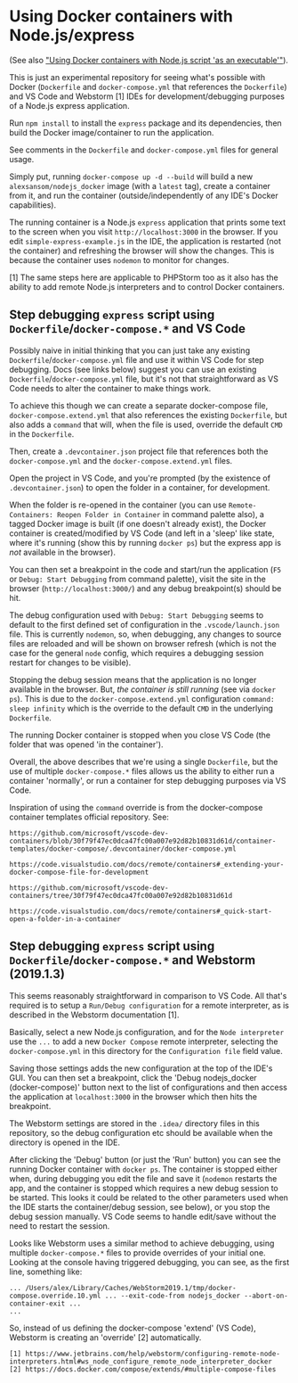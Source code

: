 # Using Docker containers with Node.js/express

(See also ["Using Docker containers with Node.js script 'as an executable'"](https://github.com/a-sansom/nodejs_executable_docker)).

This is just an experimental repository for seeing what's possible with Docker (`Dockerfile` and `docker-compose.yml` that references the `Dockerfile`) and VS Code and Webstorm [1] IDEs for development/debugging purposes of a Node.js express application.

Run `npm install` to install the `express` package and its dependencies, then build the Docker image/container to run the application.

See comments in the `Dockerfile` and `docker-compose.yml` files for general usage.

Simply put, running `docker-compose up -d --build` will build a new `alexsansom/nodejs_docker` image (with a `latest` tag), create a container from it, and run the container (outside/independently of any IDE's Docker capabilities).

The running container is a Node.js `express` application that prints some text to the screen when you visit `http://localhost:3000` in the browser. If you edit `simple-express-example.js` in the IDE, the application is restarted (not the container) and refreshing the browser will show the changes. This is because the container uses `nodemon` to monitor for changes.

[1] The same steps here are applicable to PHPStorm too as it also has the ability to add remote Node.js interpreters and to control Docker containers.

## Step debugging `express` script using `Dockerfile`/`docker-compose.*` and VS Code

Possibly naive in initial thinking that you can just take any existing `Dockerfile`/`docker-compose.yml` file and use it within VS Code for step debugging. Docs (see links below) suggest you can use an existing `Dockerfile`/`docker-compose.yml` file, but it's not that straightforward as VS Code needs to alter the container to make things work.

To achieve this though we can create a separate docker-compose file, `docker-compose.extend.yml` that also references the existing `Dockerfile`, but also adds a `command` that will, when the file is used, override the default `CMD` in the `Dockerfile`.

Then, create a `.devcontainer.json` project file that references both the `docker-compose.yml` and the `docker-compose.extend.yml` files.

Open the project in VS Code, and you're prompted (by the existence of `.devcontainer.json`) to open the folder in a container, for development.

When the folder is re-opened in the container (you can use `Remote-Containers: Reopen Folder in Container` in command palette also), a tagged Docker image is built (if one doesn't already exist), the Docker container is created/modified by VS Code (and left in a 'sleep' like state, where it's running (show this by running `docker ps`) but the express app is *not* available in the browser).

You can then set a breakpoint in the code and start/run the application (`F5` or `Debug: Start Debugging` from command palette), visit the site in the browser (`http://localhost:3000/`) and any debug breakpoint(s) should be hit.

The debug configuration used with `Debug: Start Debugging` seems to default to the first defined set of configuration in the `.vscode/launch.json` file. This is currently `nodemon`, so, when debugging, any changes to source files are reloaded and will be shown on browser refresh (which is not the case for the general `node` config, which requires a debugging session restart for changes to be visible).

Stopping the debug session means that the application is no longer available in the browser. But, *the container is still running* (see via `docker ps`). This is due to the `docker-compose.extend.yml` configuration `command: sleep infinity` which is the override to the default `CMD` in the underlying `Dockerfile`.

The running Docker container is stopped when you close VS Code (the folder that was opened 'in the container').

Overall, the above describes that we're using a single `Dockerfile`, but the use of multiple `docker-compose.*` files allows us the ability to either run a container 'normally', or run a container for step debugging purposes via VS Code.

Inspiration of using the `command` override is from the docker-compose container templates official repository. See:

    https://github.com/microsoft/vscode-dev-containers/blob/30f79f47ec0dca47fc00a007e92d82b10831d61d/container-templates/docker-compose/.devcontainer/docker-compose.yml

    https://code.visualstudio.com/docs/remote/containers#_extending-your-docker-compose-file-for-development

    https://github.com/microsoft/vscode-dev-containers/tree/30f79f47ec0dca47fc00a007e92d82b10831d61d

    https://code.visualstudio.com/docs/remote/containers#_quick-start-open-a-folder-in-a-container

## Step debugging `express` script using `Dockerfile`/`docker-compose.*` and Webstorm (2019.1.3)

This seems reasonably straightforward in comparison to VS Code. All that's required is to setup a `Run/Debug configuration` for a remote interpreter, as is described in the Webstorm documentation [1].

Basically, select a new Node.js configuration, and for the `Node interpreter` use the `...` to add a new `Docker Compose` remote interpreter, selecting the `docker-compose.yml` in this directory for the `Configuration file` field value.

Saving those settings adds the new configuration at the top of the IDE's GUI. You can then set a breakpoint, click the 'Debug nodejs_docker (docker-compose)'  button next to the list of configurations and then access the application at `localhost:3000` in the browser which then hits the breakpoint.

The Webstorm settings are stored in the `.idea/` directory files in this repository, so the debug configuration etc should be available when the directory is opened in the IDE.

After clicking the 'Debug' button (or just the 'Run' button) you can see the running Docker container with `docker ps`. The container is stopped either when, during debugging you edit the file and save it (`nodemon` restarts the app, and the container is stopped which requires a new debug session to be started. This looks it could be related to the other parameters used when the IDE starts the container/debug session, see below), or you stop the debug session manually. VS Code seems to handle edit/save without the need to restart the session.

Looks like Webstorm uses a similar method to achieve debugging, using multiple `docker-compose.*` files to provide overrides of your initial one. Looking at the console having triggered debugging, you can see, as the first line, something like:

    ... /Users/alex/Library/Caches/WebStorm2019.1/tmp/docker-compose.override.10.yml ... --exit-code-from nodejs_docker --abort-on-container-exit ...
    ...

So, instead of us defining the docker-compose 'extend' (VS Code), Webstorm is creating an 'override' [2] automatically.

    [1] https://www.jetbrains.com/help/webstorm/configuring-remote-node-interpreters.html#ws_node_configure_remote_node_interpreter_docker
    [2] https://docs.docker.com/compose/extends/#multiple-compose-files